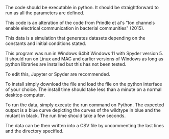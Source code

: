 The code should be executable in python. It should be straightforward to run as all the parameters are defined. 

This code is an alteration of the code from Prindle et al's "Ion channels enable electrical communication in bacterial communities" (2015).

This data is a simulation that generates datasets depending on the constants and initial conditions stated.

This program was run in Windows 64bit Windows 11 with Spyder version 5. It should run on Linux and MAC and earlier versions of Windows as long as python libraries are installed but this has not been tested.

To edit this, Jupyter or Spyder are recommended. 

To install simply download the file and load the file on the python interface of your choice.
The install time should take less than a minute on a normal desktop computer.

To run the data, simply execute the run command on Python.
The expected output is a blue curve depicting the curves of the wildtype in blue and the mutant in black. The run time should take a few seconds.

The data can be then written into a CSV file by uncommenting the last lines and the directory specified.

 
